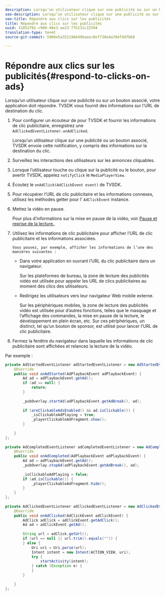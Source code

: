 ```yaml
---
description: Lorsqu’un utilisateur clique sur une publicité ou sur un bouton associé, votre application doit répondre. TVSDK vous fournit des informations sur l’URL de destination du clic.
seo-description: Lorsqu’un utilisateur clique sur une publicité ou sur un bouton associé, votre application doit répondre. TVSDK vous fournit des informations sur l’URL de destination du clic.
seo-title: Répondre aux clics sur les publicités
title: Répondre aux clics sur les publicités
uuid: 31852f01-c900-48e3-ae23-7fb131c22594
translation-type: tm+mt
source-git-commit: 5908e5a3521966496aeec0ef730e4a704fddfb68

---
```



# Répondre aux clics sur les publicités{#respond-to-clicks-on-ads}

Lorsqu’un utilisateur clique sur une publicité ou sur un bouton associé, votre application doit répondre. TVSDK vous fournit des informations sur l’URL de destination du clic.

1. Pour configurer un écouteur de  pour TVSDK et fournir les informations de clic publicitaire, enregistrez une `AdClickedEventListener.onAdClicked`.

   Lorsqu’un utilisateur clique sur une publicité ou un bouton associé, TVSDK envoie cette notification, y compris des informations sur la destination du clic.
1. Surveillez les interactions des utilisateurs sur les annonces cliquables.
1. Lorsque l’utilisateur touche ou clique sur la publicité ou le bouton, pour avertir TVSDK, appelez `notifyClick` le `MediaPlayerView`.
1. Écoutez le `onAdClick(AdClickEvent event)` de TVSDK.
1. Pour récupérer l’URL de clic publicitaire et les informations connexes, utilisez les méthodes getter pour l’ `AdClickEvent` instance.
1. Mettez la vidéo en pause.

   Pour plus d’informations sur la mise en pause de la vidéo, voir [Pause et reprise de la lecture.](../../ad-insertion/clickable-ads/android-1.4-pausing-resuming-playback.md).
1. Utilisez les informations de clic publicitaire pour afficher l’URL de clic publicitaire et les informations associées.

       Vous pouvez, par exemple, afficher les informations de l’une des manières suivantes :
   
   * Dans votre application en ouvrant l’URL du clic publicitaire dans un navigateur.

      Sur les plateformes de bureau, la zone de lecture des publicités vidéo est utilisée pour appeler les URL de clics publicitaires au moment des clics des utilisateurs.
   * Redirigez les utilisateurs vers leur navigateur Web mobile externe.

      Sur les périphériques mobiles, la zone de lecture des publicités vidéo est utilisée pour d’autres fonctions, telles que le masquage et l’affichage des commandes, la mise en pause de la lecture, le développement en plein écran, etc. Sur ces périphériques, un  distinct, tel qu’un bouton de sponsor, est utilisé pour lancer l’URL de clic publicitaire.

1. Fermez la fenêtre du navigateur dans laquelle les informations de clic publicitaire sont affichées et relancez la lecture de la vidéo.

<!--<a id="example_2D93228E510D438C8AB5559897817A47"></a>-->

Par exemple :

```java
private AdStartedEventListener adStartedEventListener = new AdStartedEventListener() { 
    @Override 
    public void onAdStarted(AdPlaybackEvent adPlaybackEvent) { 
        Ad ad = adPlaybackEvent.getAd(); 
        if (ad == null) { 
            return; 
        } 
 
        _pubOverlay.startAd(adPlaybackEvent.getAdBreak(), ad); 
 
        if (areClickableAdsEnabled() && ad.isClickable()) { 
            _isClickableAdPlaying = true; 
            _playerClickableAdFragment.show(); 
        } 
 
    } 
}; 
 
private AdCompletedEventListener adCompletedEventListener = new AdCompletedEventListener() { 
    @Override 
    public void onAdCompleted(AdPlaybackEvent adPlaybackEvent) { 
        Ad ad = adPlaybackEvent.getAd(); 
        _pubOverlay.stopAd(adPlaybackEvent.getAdBreak(), ad); 
 
        _isClickableAdPlaying = false; 
        if (ad.isClickable()) { 
            _playerClickableAdFragment.hide(); 
        } 
    } 
}; 
 
private AdClickedEventListener adClickedEventListener = new AdClickedEventListener() { 
    @Override 
    public void onAdClicked(AdClickEvent adClickEvent) { 
        AdClick adClick = adClickEvent.getAdClick(); 
        Ad ad = adClickEvent.getAd(); 
 
        String url = adClick.getUrl(); 
        if (url == null || url.trim().equals("")) { 
        } else { 
            Uri uri = Uri.parse(url); 
            Intent intent = new Intent(ACTION_VIEW, uri); 
            try { 
                startActivity(intent); 
            } catch (Exception e) { 
            } 
        } 
 
    } 
}; 
```

